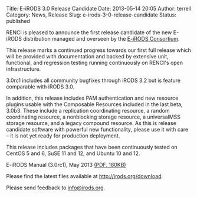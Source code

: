 Title: E-iRODS 3.0 Release Candidate
Date: 2013-05-14 20:05
Author: terrell
Category: News, Release
Slug: e-irods-3-0-release-candidate
Status: published

RENCI is pleased to announce the first release candidate of the new
E-iRODS distribution managed and overseen by the [E-iRODS
Consortium](http://irods.org/consortium).

This release marks a continued progress towards our first full release
which will be provided with documentation and backed by extensive unit,
functional, and regression testing running continuously on RENCI's open
infrastructure.

3.0rc1 includes all community bugfixes through iRODS 3.2 but is feature
comparable with iRODS 3.0.

In addition, this release includes PAM authentication and new resource
plugins usable with the Composable Resources included in the last beta,
3.0b3. These include a replication coordinating resource, a random
coordinating resource, a nonblocking storage resource, a universalMSS
storage resource, and a legacy compound resource. As this is release
candidate software with powerful new functionality, please use it with
care – it is not yet ready for production deployment.

This release includes packages that have been continuously tested on
CentOS 5 and 6, SuSE 11 and 12, and Ubuntu 10 and 12.

E-iRODS Manual (3.0rc1), May 2013 [(PDF,
180KB)](ftp://ftp.renci.org/pub/eirods/releases/3.0rc1/eirods-manual-3.0rc1.pdf)

Please find the latest files available at <http://irods.org/download>.

Please send feedback to <info@irods.org>.
